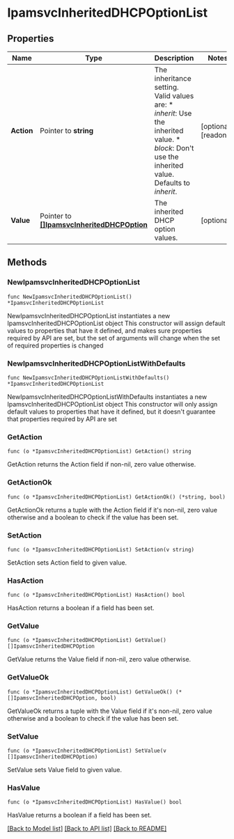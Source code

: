 # IpamsvcInheritedDHCPOptionList

## Properties

Name | Type | Description | Notes
------------ | ------------- | ------------- | -------------
**Action** | Pointer to **string** | The inheritance setting.  Valid values are: * _inherit_: Use the inherited value. * _block_: Don&#39;t use the inherited value.  Defaults to _inherit_. | [optional] [readonly] 
**Value** | Pointer to [**[]IpamsvcInheritedDHCPOption**](IpamsvcInheritedDHCPOption.md) | The inherited DHCP option values. | [optional] 

## Methods

### NewIpamsvcInheritedDHCPOptionList

`func NewIpamsvcInheritedDHCPOptionList() *IpamsvcInheritedDHCPOptionList`

NewIpamsvcInheritedDHCPOptionList instantiates a new IpamsvcInheritedDHCPOptionList object
This constructor will assign default values to properties that have it defined,
and makes sure properties required by API are set, but the set of arguments
will change when the set of required properties is changed

### NewIpamsvcInheritedDHCPOptionListWithDefaults

`func NewIpamsvcInheritedDHCPOptionListWithDefaults() *IpamsvcInheritedDHCPOptionList`

NewIpamsvcInheritedDHCPOptionListWithDefaults instantiates a new IpamsvcInheritedDHCPOptionList object
This constructor will only assign default values to properties that have it defined,
but it doesn't guarantee that properties required by API are set

### GetAction

`func (o *IpamsvcInheritedDHCPOptionList) GetAction() string`

GetAction returns the Action field if non-nil, zero value otherwise.

### GetActionOk

`func (o *IpamsvcInheritedDHCPOptionList) GetActionOk() (*string, bool)`

GetActionOk returns a tuple with the Action field if it's non-nil, zero value otherwise
and a boolean to check if the value has been set.

### SetAction

`func (o *IpamsvcInheritedDHCPOptionList) SetAction(v string)`

SetAction sets Action field to given value.

### HasAction

`func (o *IpamsvcInheritedDHCPOptionList) HasAction() bool`

HasAction returns a boolean if a field has been set.

### GetValue

`func (o *IpamsvcInheritedDHCPOptionList) GetValue() []IpamsvcInheritedDHCPOption`

GetValue returns the Value field if non-nil, zero value otherwise.

### GetValueOk

`func (o *IpamsvcInheritedDHCPOptionList) GetValueOk() (*[]IpamsvcInheritedDHCPOption, bool)`

GetValueOk returns a tuple with the Value field if it's non-nil, zero value otherwise
and a boolean to check if the value has been set.

### SetValue

`func (o *IpamsvcInheritedDHCPOptionList) SetValue(v []IpamsvcInheritedDHCPOption)`

SetValue sets Value field to given value.

### HasValue

`func (o *IpamsvcInheritedDHCPOptionList) HasValue() bool`

HasValue returns a boolean if a field has been set.


[[Back to Model list]](../README.md#documentation-for-models) [[Back to API list]](../README.md#documentation-for-api-endpoints) [[Back to README]](../README.md)


